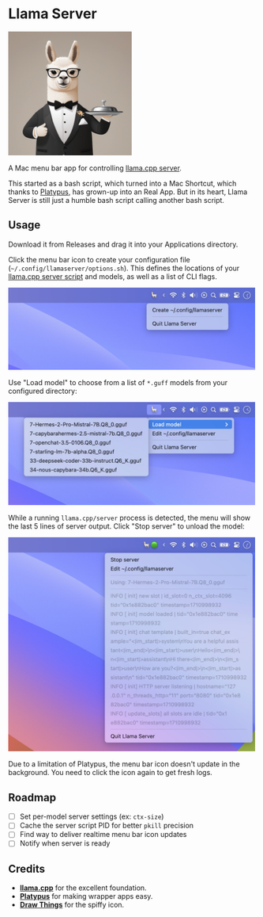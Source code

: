 # Llama Server

<img src="assets/icon.png" width="250"/>

A Mac menu bar app for controlling [llama.cpp server](https://github.com/ggerganov/llama.cpp/tree/master/examples/server).

This started as a bash script, which turned into a Mac Shortcut, which thanks to [Platypus](https://github.com/sveinbjornt/Platypus), has grown-up into an Real App. But in its heart, Llama Server is still just a humble bash script calling another bash script.

## Usage

Download it from Releases and drag it into your Applications directory.

Click the menu bar icon to create your configuration file (`~/.config/llamaserver/options.sh`). This defines the locations of your [llama.cpp server script](https://github.com/ggerganov/llama.cpp/tree/master/examples/server#quick-start) and models, as well as a list of CLI flags.

<img src="assets/screen-1.jpg" width="500">

Use "Load model" to choose from a list of `*.guff` models from your configured directory:

<img src="assets/screen-2.jpg" width="500">

While a running `llama.cpp/server` process is detected, the menu will show the last 5 lines of server output. Click "Stop server" to unload the model:

<img src="assets/screen-3.jpg" width="500">

Due to a limitation of Platypus, the menu bar icon doesn't update in the background. You need to click the icon again to get fresh logs.

## Roadmap

- [ ] Set per-model server settings (ex: `ctx-size`)
- [ ] Cache the server script PID for better `pkill` precision
- [ ] Find way to deliver realtime menu bar icon updates
- [ ] Notify when server is ready

## Credits

- [**llama.cpp**](https://github.com/ggerganov/llama.cpp) for the excellent foundation.
- [**Platypus**](https://github.com/sveinbjornt/Platypus) for making wrapper apps easy.
- [**Draw Things**](https://drawthings.ai/) for the spiffy icon.
